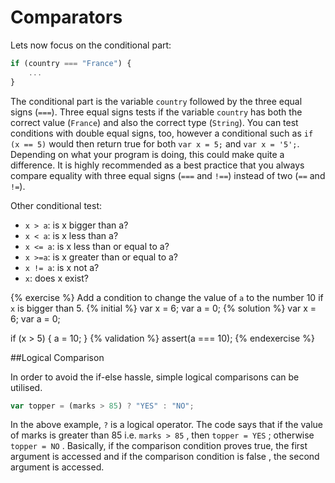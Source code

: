 # Comparators

Lets now focus on the conditional part:

```javascript
if (country === "France") {
    ...
}
```

The conditional part is the variable `country` followed by the three equal signs (`===`). Three equal signs tests if the variable `country` has both the correct value (`France`) and also the correct type (`String`). You can test conditions with double equal signs, too, however a conditional such as `if (x == 5)` would then return true for both `var x = 5;` and ```var x = '5';```. Depending on what your program is doing, this could make quite a difference.  It is highly recommended as a best practice that you always compare equality with three equal signs (`===` and `!==`) instead of two (`==` and `!=`).

Other conditional test:

* ```x > a```: is x bigger than a?
* ```x < a```: is x less than a?
* ```x <= a```: is x less than or equal to a?
* ```x >=a```: is x greater than or equal to a?
* ```x != a```: is x not a?
* ```x```: does x exist?

{% exercise %}
Add a condition to change the value of `a` to the number 10 if `x` is bigger than 5.
{% initial %}
var x = 6;
var a = 0;
{% solution %}
var x = 6;
var a = 0;

if (x > 5) {
    a = 10;
}
{% validation %}
assert(a === 10);
{% endexercise %}

##Logical Comparison

In order to avoid the if-else hassle, simple logical comparisons can be utilised.

```js
var topper = (marks > 85) ? "YES" : "NO";
```

In the above example, `?` is a logical operator. The code says that if the value of marks is greater than 85 i.e. `marks > 85` , then `topper = YES` ; otherwise `topper = NO` . Basically, if the comparison condition proves true, the first argument is accessed and if the comparison condition is false , the second argument is accessed.
